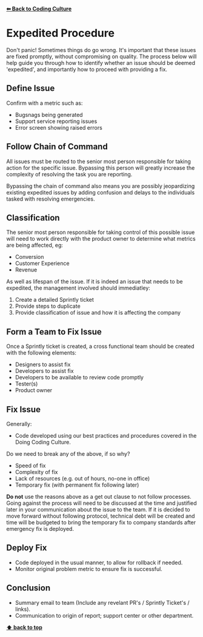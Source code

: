 **[⬅ Back to Coding Culture](../README.md)**

# Expedited Procedure

Don't panic! Sometimes things do go wrong. It's important that these issues are fixed promptly, without compromising on quality. The process below will help guide you through how to identify whether an issue should be deemed 'expedited', and importantly how to proceed with providing a fix.

## Define Issue

Confirm with a metric such as:

* Bugsnags being generated
* Support service reporting issues
* Error screen showing raised errors

## Follow Chain of Command

All issues must be routed to the senior most person responsible for taking action for the specific issue.  Bypassing this person will greatly increase the complexity of resolving the task you are reporting.

Bypassing the chain of command also means you are possibly jeopardizing existing expedited issues by adding confusion and delays to the individuals tasked with resolving emergencies.

## Classification

The senior most person responsible for taking control of this possible issue will need to work directly with the product owner to determine what metrics are being affected, eg:

* Conversion
* Customer Experience
* Revenue

As well as lifespan of the issue.  If it is indeed an issue that needs to be expedited, the management involved should immediatley:

1. Create a detailed Sprintly ticket
2. Provide steps to duplicate
3. Provide classification of issue and how it is affecting the company

## Form a Team to Fix Issue

Once a Sprintly ticket is created, a cross functional team should be created with the following elements:

* Designers to assist fix
* Developers to assist fix
* Developers to be available to review code promptly
* Tester(s)
* Product owner

## Fix Issue

Generally:

* Code developed using our best practices and procedures covered in the Doing Coding Culture.

Do we need to break any of the above, if so why?

* Speed of fix
* Complexity of fix
* Lack of resources (e.g. out of hours, no-one in office)
* Temporary fix (with permanent fix following later)

**Do not** use the reasons above as a get out clause to not follow processes. Going against the process will need to be discussed at the time and justified later in your communication about the issue to the team.  If it is decided to move forward without following protocol, technical debt will be created and time will be budgeted to bring the temporary fix to company standards after emergency fix is deployed.

## Deploy Fix

* Code deployed in the usual manner, to allow for rollback if needed.
* Monitor original problem metric to ensure fix is successful.

## Conclusion

* Summary email to team (Include any revelant PR's / Sprintly Ticket's / links).
* Communication to origin of report; support center or other department.

**[⬆ back to top](#expedited-procedure)**
